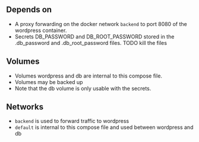 ## Depends on

* A proxy forwarding on the docker network `backend` to port 8080 of the wordpress container.
* Secrets DB_PASSWORD and DB_ROOT_PASSWORD stored in the .db_password and .db_root_password files. TODO kill the files

## Volumes

* Volumes wordpress and db are internal to this compose file.
* Volumes may be backed up
* Note that the db volume is only usable with the secrets.

## Networks

* `backend` is used to forward traffic to wordpress
* `default` is internal to this compose file and used between wordpress and db
